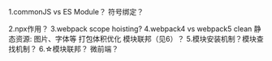 1.commonJS vs ES Module？
    符号绑定？

2.npx作用？
3.webpack scope hoisting?
4.webpack4 vs webpack5
    clean
    静态资源: 图片、字体等
    打包体积优化
    模块联邦（见6）？
5.模块安装机制？模块查找机制？
6.☆模块联邦？
    微前端？

